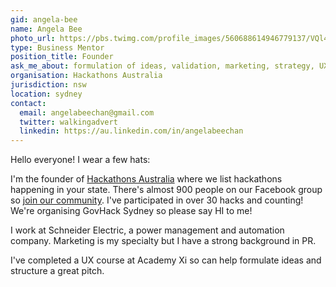 ```yaml
---
gid: angela-bee
name: Angela Bee
photo_url: https://pbs.twimg.com/profile_images/560688614946779137/VQl4Af0E.jpeg
type: Business Mentor
position_title: Founder
ask_me_about: formulation of ideas, validation, marketing, strategy, UX, media, video editing
organisation: Hackathons Australia
jurisdiction: nsw
location: sydney
contact:
  email: angelabeechan@gmail.com
  twitter: walkingadvert
  linkedin: https://au.linkedin.com/in/angelabeechan
---
```


Hello everyone! I wear a few hats:

I'm the founder of [Hackathons Australia](http://www.hackathonsaustralia.com) where we list hackathons happening in your state. There's almost 900 people on our Facebook group so [join our community](https://www.facebook.com/groups/hackathonsaustralia/). I've participated in over 30 hacks and counting! We're organising GovHack Sydney so please say HI to me!

I work at Schneider Electric, a power management and automation company. Marketing is my specialty but I have a strong background in PR.

I've completed a UX course at Academy Xi so can help formulate ideas and structure a great pitch.